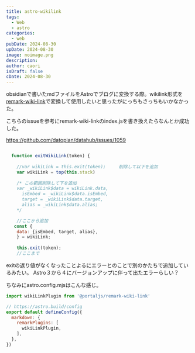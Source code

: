 ```yaml
---
title: astro-wikilink
tags:
  - Web
  - astro
categories:
  - web
pubDate: 2024-08-30
upDate: 2024-08-30
image: noimage.png
description: 
author: caori
isDraft: false
cDate: 2024-08-30
---
```


obsidianで書いたmdファイルをAstroでブログに変換する際。wikilink形式を[remark-wiki-link](https://github.com/datopian/datahub/tree/8a4ec39d25d10a859dc7ed3e3a578882a63cc95a/packages/remark-wiki-link)で変換して使用したいと思ったがにっちもさっちもいかなかった。

こちらのissueを参考にremark-wiki-linkのindex.jsを書き換えたらなんとか成功した。

https://github.com/datopian/datahub/issues/1059

```javascript

  function exitWikiLink(token) {
    
    //var wikiLink = this.exit(token);     削除して以下を追加
    var wikiLink = top(this.stack)
    
    /* この範囲削除して下を追加
    var _wikiLink$data = wikiLink.data,
      isEmbed = _wikiLink$data.isEmbed,
      target = _wikiLink$data.target,
      alias = _wikiLink$data.alias;
    */

	//ここから追加
   const {
    data: {isEmbed, target, alias},
    } = wikiLink;
    
	this.exit(token);
	//ここまで

```

exitの返り値がなくなったことよるにエラーとのことで別のかたちで追加しているみたい。
Astro３から４にバージョンアップに伴って出たエラーらしい？

ちなみにastro.config.mjsはこんな感じ。

```javascript
import wikiLinkPlugin from '@portaljs/remark-wiki-link'  

// https://astro.build/config
export default defineConfig({
  markdown: {
    remarkPlugins: [
      wikiLinkPlugin,
    ],
  },
})
```
